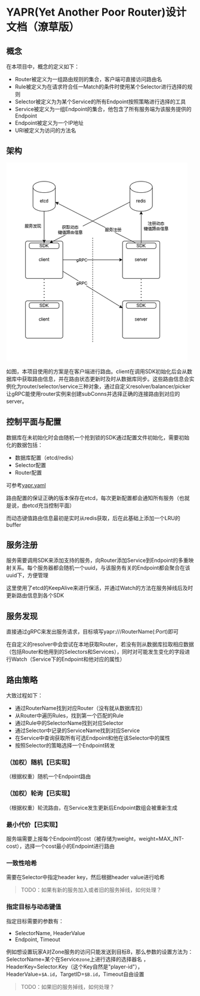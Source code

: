 # YAPR(Yet Another Poor Router)设计文档（潦草版）

## 概念

在本项目中，概念的定义如下：

- Router被定义为一组路由规则的集合，客户端可直接访问路由名
- Rule被定义为在请求符合任一Match的条件时使用某个Selector进行选择的规则
- Selector被定义为为某个Service的所有Endpoint按照策略进行选择的工具
- Service被定义为一组Endpoint的集合，他包含了所有服务端为该服务提供的Endpoint
- Endpoint被定义为一个IP地址
- URI被定义为访问的方法名

## 架构

![架构.png](arch.drawio.png)

如图，本项目使用的方案是在客户端进行路由。client在调用SDK初始化后会从数据库中获取路由信息，并在路由状态更新时及时从数据库同步。这些路由信息会实例化为router/selector/service三种对象，通过自定义resolver/balancer/picker让gRPC能使用router实例来创建subConns并选择正确的连接路由到对应的server。

## 控制平面与配置

数据库在未初始化时会由随机一个抢到锁的SDK通过配置文件初始化，需要初始化的数据包括：

- 数据库配置（etcd/redis）
- Selector配置
- Router配置

可参考[yapr.yaml](../deploy/yapr.yaml)

路由配置的保证正确的版本保存在etcd，每次更新配置都会通知所有服务（也就是说，由etcd充当控制平面）

而动态键值路由信息最初是实时从redis获取，后在此基础上添加一个LRU的buffer

## 服务注册

服务需要调用SDK来添加支持的服务，向Router添加Service到Endpoint的多重映射关系。每个服务器都会随机一个uuid，与该服务有关的Endpoint都会聚合在该uuid下，方便管理

这里使用了etcd的KeepAlive来进行保活，并通过Watch的方法在服务掉线后及时更新路由信息到各个SDK

## 服务发现

直接通过gRPC来发出服务请求，目标填写yapr:///RouterName(:Port)即可

在自定义的resolver中会尝试在本地获取Router，若没有则从数据库拉取相应数据（包括Router和他用到的Selectors和Services），同时对可能发生变化的字段进行Watch（Service下的Endpoint和他对应的属性）

## 路由策略

大致过程如下：

- 通过RouterName找到对应Router（没有就从数据库拉）
- 从Router中遍历Rules，找到第一个匹配的Rule
- 通过Rule中的SelectorName找到对应Selector
- 通过Selector中记录的ServiceName找到对应Service
- 在Service中查询获取所有可选Endpoint和他在该Selector中的属性
- 按照Selector的策略选择一个Endpoint转发

### （加权）随机【已实现】

（根据权重）随机一个Endpoint路由

### （加权）轮询【已实现】

（根据权重）轮流路由，在Service发生更新后Endpoint数组会被重新生成

### 最小代价【已实现】

服务端需要上报每个Endpoint的cost（被存储为weight，weight=MAX_INT-cost），选择一个cost最小的Endpoint进行路由

### 一致性哈希

需要在Selector中指定header key，然后根据header value进行哈希

> TODO：如果有新的服务加入或者旧的服务掉线，如何处理？

### 指定目标与动态键值

指定目标需要的参数有：

- SelectorName, HeaderValue
- Endpoint, Timeout

例如想设置玩家A对Zone服务的访问只能发送到目标B，那么参数的设置方法为：SelectorName=某个在Service`zone`上进行选择的选择器名
，HeaderKey=Selector.Key（这个Key自然是"player-id"），HeaderValue=`$A.id`，TargetID=`$B.id`，Timeout自由设置

> TODO：如果旧的服务掉线，如何处理？